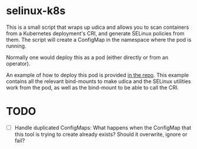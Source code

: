 selinux-k8s
===========

This is a small script that wraps up udica and allows you to scan containers
from a Kubernetes deployment's CRI, and generate SELinux policies from them.
The script will create a ConfigMap in the namespace where the pod is running.

Normally one would deploy this as a pod (either directly or from an operator).

An example of how to deploy this pod is provided
[in the repo](manifests/selinux-k8s.yaml). This example contains all the
relevant bind-mounts to make udica and the SELinux utilities work from the pod,
as well as the bind-mount to be able to call the CRI.

TODO
====

- [ ] Handle duplicated ConfigMaps: What happens when the ConfigMap that this
  tool is trying to create already exists? Should it overwrite, ignore or fail?
